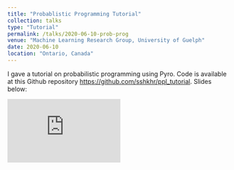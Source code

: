 ```yaml
---
title: "Probablistic Programming Tutorial"
collection: talks
type: "Tutorial"
permalink: /talks/2020-06-10-prob-prog
venue: "Machine Learning Research Group, University of Guelph"
date: 2020-06-10
location: "Ontario, Canada"
---
```


I gave a tutorial on probabilistic programming using Pyro. Code is available at this Github repository https://github.com/sshkhr/ppl_tutorial. Slides below: 

<embed src="https://sshkhr.github.io/files/ProbProgtutorial.pdf" type="application/pdf" width="254px" height="143px" />

